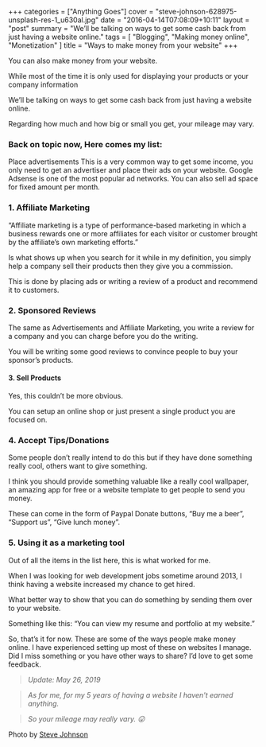 +++
categories = ["Anything Goes"]
cover = "steve-johnson-628975-unsplash-res-1_u630al.jpg"
date = "2016-04-14T07:08:09+10:11"
layout = "post"
summary = "We’ll be talking on ways to get some cash back from just having a website online."
tags = [
  "Blogging",
  "Making money online",
  "Monetization"
]
title = "Ways to make money from your website"
+++

You can also make money from your website.

While most of the time it is only used for displaying your products or your company information

We’ll be talking on ways to get some cash back from just having a website online.

Regarding how much and how big or small you get, your mileage may vary.

### Back on topic now, Here comes my list:
Place advertisements
This is a very common way to get some income, you only need to get an advertiser and place their ads on your website. Google Adsense is one of the most popular ad networks. You can also sell ad space for fixed amount per month.

### 1. Affiliate Marketing
“Affiliate marketing is a type of performance-based marketing in which a business rewards one or more affiliates for each visitor or customer brought by the affiliate’s own marketing efforts.”

Is what shows up when you search for it while in my definition, you simply help a company sell their products then they give you a commission. 

This is done by placing ads or writing a review of a product and recommend it to customers.

### 2. Sponsored Reviews
The same as Advertisements and Affiliate Marketing, you write a review for a company and you can charge before you do the writing.

You will be writing some good reviews to convince people to buy your sponsor’s products.

#### 3. Sell Products
Yes, this couldn’t be more obvious.

You can setup an online shop or just present a single product you are focused on.

### 4. Accept Tips/Donations
Some people don’t really intend to do this but if they have done something really cool, others want to give something.

I think you should provide something valuable like a really cool wallpaper, an amazing app for free or a website template to get people to send you money.

These can come in the form of Paypal Donate buttons, “Buy me a beer”, “Support us”, “Give lunch money”.

###  5. Using it as a marketing tool
Out of all the items in the list here, this is what worked for me.

When I was looking for web development jobs sometime around 2013, I think having a website increased my chance to get hired.

What better way to show that you can do something by sending them over to your website.

Something like this: “You can view my resume and portfolio at my website.”

So, that’s it for now. These are some of the ways people make money online. I have experienced setting up most of these on websites I manage.
Did I miss something or you have other ways to share? I’d love to get some feedback.

>*Update: May 26, 2019*

>*As for me, for my 5 years of having a website I haven't earned anything.*

>*So your mileage may really vary. :stuck_out_tongue:*

Photo by [Steve Johnson](https://unsplash.com/@steve_j?utm_medium=referral&utm_campaign=photographer-credit&utm_content=creditBadge)
